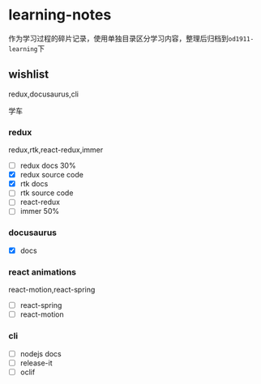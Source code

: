 # learning-notes

作为学习过程的碎片记录，使用单独目录区分学习内容，整理后归档到`od1911-learning`下

## wishlist

redux,docusaurus,cli

学车

### redux

redux,rtk,react-redux,immer

- [ ] redux docs 30%
- [x] redux source code
- [x] rtk docs
- [ ] rtk source code
- [ ] react-redux
- [ ] immer 50%

### docusaurus

- [x] docs

### react animations

react-motion,react-spring

- [ ] react-spring
- [ ] react-motion

### cli

- [ ] nodejs docs
- [ ] release-it
- [ ] oclif
